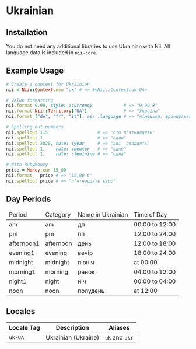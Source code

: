 <!-- This file has been generated. Source: src/docs/languages/_template.md.erb -->

# Ukrainian

## Installation

You do not need any additional libraries to use Ukrainian with Nii.
All language data is included in `nii-core`.

## Example Usage

``` ruby
# Create a context for Ukrainian
nii = Nii::Context.new "uk" # => #<Nii::Context:uk-UA>

# Value formatting
nii.format 9.99, style: :currency            # => "9,99 ₴"
nii.format Nii::Territory["UA"]              # => "Україна"
nii.format ["de", "fr", "it"], as: :language # => "німецька, французька і італійська"

# Spelling out numbers
nii.spellout 115                   # => "сто пʼятнадцять"
nii.spellout 1                     # => "один"
nii.spellout 2020, rule: :year     # => "дві  двадцять"
nii.spellout 1,    rule: :neuter   # => "одне"
nii.spellout 1,    rule: :feminine # => "одна"

# With RubyMoney
price = Money.eur 15_00
nii.format   price # => "15,00 €"
nii.spellout price # => "пʼятнадцять євро"
```

## Day Periods


<table>
  <thead>
    <tr>
      <td>Period</td>
      <td>Category</td>
      <td>Name in Ukrainian</td>
      <td>Time of Day</td>
    </tr>
  </thead>
  <tbody>
    <tr>
      <td>am</td>
      <td>am</td>
      <td>дп</td>
      <td>00:00 to 12:00</td>
    </tr>
    <tr>
      <td>pm</td>
      <td>pm</td>
      <td>пп</td>
      <td>12:00 to 24:00</td>
    </tr>
    <tr>
      <td>afternoon1</td>
      <td>afternoon</td>
      <td>день</td>
      <td>12:00 to 18:00</td>
    </tr>
    <tr>
      <td>evening1</td>
      <td>evening</td>
      <td>вечір</td>
      <td>18:00 to 24:00</td>
    </tr>
    <tr>
      <td>midnight</td>
      <td>midnight</td>
      <td>північ</td>
      <td>at 00:00</td>
    </tr>
    <tr>
      <td>morning1</td>
      <td>morning</td>
      <td>ранок</td>
      <td>04:00 to 12:00</td>
    </tr>
    <tr>
      <td>night1</td>
      <td>night</td>
      <td>ніч</td>
      <td>00:00 to 04:00</td>
    </tr>
    <tr>
      <td>noon</td>
      <td>noon</td>
      <td>полудень</td>
      <td>at 12:00</td>
    </tr>
  </tbody>
</table>



## Locales

<table>
  <thead>
    <tr>
      <th>Locale Tag</th>
      <th>Description</th>
      <th>Aliases</th>
    </tr>
  </thead>
  <tbody>
    <tr>
      <td><code>uk-UA</code></td>
      <td>Ukrainian (Ukraine)</td>
      <td><code>uk</code> and <code>ukr</code></td>
    </tr>
  </tbody>
</table>

